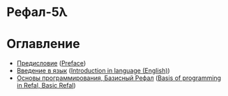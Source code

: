# Рефал-5λ

# Оглавление
* [Предисловие](1-foreword.md) ([Preface](1-foreword.en.md))
* [Введение в язык](2-intro.md) ([Introduction in language (English)](2-intro.en.md))
* [Основы программирования, Базисный Рефал](3-basics.md)
  ([Basis of programming in Refal, Basic Refal](3-basics.en.md))
